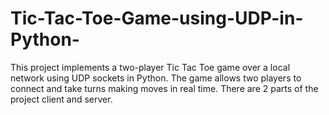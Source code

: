 # Tic-Tac-Toe-Game-using-UDP-in-Python-
This project implements a two-player Tic Tac Toe game over a local network using UDP sockets in Python. The game allows two players to connect and take turns making moves in real time. There are 2 parts of the project client and server.
